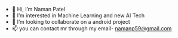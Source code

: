 - 👋 Hi, I’m Naman Patel
- 👀 I’m interested in Machine Learning and new AI Tech
- 💞️ I’m looking to collaborate on a android project
- 📫 you can contact mr through my email- namanp59@gmail.com

<!---
KenKaneki3/KenKaneki3 is a ✨ special ✨ repository because its `README.md` (this file) appears on your GitHub profile.
You can click the Preview link to take a look at your changes.
--->
